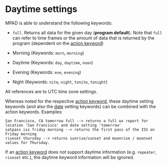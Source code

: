 # Daytime settings

MPAD is able to understand the following keywords:

- ```full```. Returns all data for the given day (__program default__). Note that ```full``` can refer to time frames or the amount of data that is returned by the program (dependent on the [action keyword](action_commands_.md))

- Morning (Keywords: ```morn```, ```morning```)

- Daytime (Keywords: ```day```, ```daytime```, ```noon```)

- Evening (Keywords: ```eve```, ```evening```)

- Night (Keywords: ```nite```, ```night```, ```tonite```, ```tonight```)


All references are to UTC time zone settings.

Whereas noted for the respective [action keyword](action_commands_.md), these daytime setting keywords (and also the [date](date_keywords.md) setting keywords) can be combined with the action keywords. Examples:

```
San Francisco, CA tomorrow full --> returns a full wx report for location 'San Francisco' and date setting 'tomorrow'
satpass iss friday morning --> returns the first pass of the ISS on Friday morning
riseset thursday --> returns sunrise/sunset and moonrise / moonset values for Thursday.
```

If an [action keyword](action_commands_.md) does not support daytime information (e.g. ```repeater```, ```riseset``` etc.), the daytime keyword information will be ignored.
